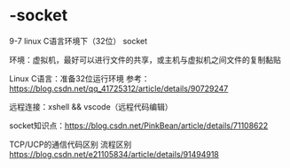 # -socket
9-7 linux C语言环境下（32位） socket

环境：虚拟机，最好可以进行文件的共享，或主机与虚拟机之间文件的复制黏贴


Linux C语言：准备32位运行环境 参考：https://blog.csdn.net/qq_41725312/article/details/90729247


远程连接：xshell && vscode（远程代码编辑）


socket知识点：https://blog.csdn.net/PinkBean/article/details/71108622

TCP/UCP的通信代码区别 流程区别 https://blog.csdn.net/e21105834/article/details/91494918
